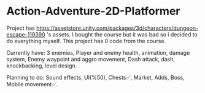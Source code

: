 # Action-Adventure-2D-Platformer
Project has https://assetstore.unity.com/packages/3d/characters/dungeon-escape-119390 's assets. I bought the course but it was bad so i decided to do everything myself. This project has 0 code from the course.

Currently have:
3 enemies,
Player and enemy health, animation, damage system,
Enemy waypoint and aggro movement,
Dash attack, dash, knockbacking, level design.

Planning to do:
Sound effects,
UI(%50),
Chests✅,
Market,
Adds,
Boss,
Mobile movement✅.
